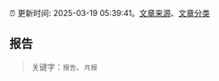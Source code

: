 :alarm_clock: 更新时间: 2025-03-19 05:39:41。[文章来源](/README.md)、[文章分类](/TAGS.md)

## 报告


> 关键字：`报告`、`月报`



